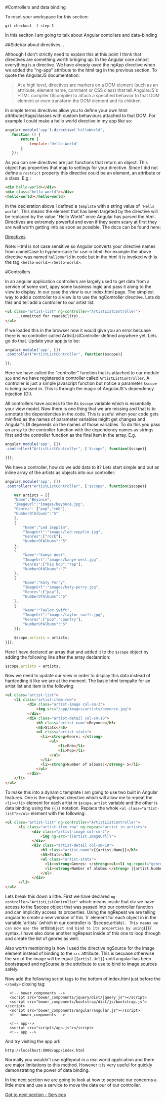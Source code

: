 #Controllers and data binding

To reset your workspace for this section:

```
git checkout -f step-1
```

In this seciton I am going to talk about Angular contollers and data-binding

##Sidebar about directives...

Although I don't strictly need to explain this at this point I think that directives are something worth bringing up. In the Angular core almost everything is a directive. We have already used the ngApp directive when we added the "ng-app" attribute to the html tag in the previous section. To quote the AngularJS documentation:

 >At a high level, directives are markers on a DOM element (such as an attribute, element name, comment or CSS class) that tell AngularJS's HTML compiler ($compile) to attach a specified behavior to that DOM element or even transform the DOM element and its children.

 In simple terms directives allow you to define your own html attributes/tags/classes with custom behaviours attached to that DOM. For example I could make a hello world directive in my app like so:

 ```javascript
angular.module('app').directive('helloWorld',
    function () {
        return {
            template:'Hello World'
        }
    });
 ```

As you can see directives are just functions that return an object. This object has properties that map to settings for your directive. Since I did not define a `restrict` property this directive could be an element, an attribute or a class. E.g.:

```html
<div hello-world></div>
<div class="hello-world"></div>
<hello-world></hello-world>
```

In the decleration above I defined a `template` with a string value of `'Hello world'`. This means the element that has been targeted by the directive will be replaced by the value "Hello World" once Angular has parsed the html. Directives are extremely powerful and even if they seem scary at first they are well worth getting into as soon as possible. The docs can be found here: 

[Directives](https://docs.angularjs.org/guide/directive)

Note: Html is not case sensitive so Angular converts your directive names from camelCase to hyphen-case for use in html. For example the above directive was named `helloWorld` in code but in the html it is invoked with is the tag `<hello-world></hello-world>`.

#Controllers

In an angular application controllers are largely used to get data from a service of some sort, appy some business logic and pass it along to the view to display. In our case the view is our index.html page. The simplest way to add a controller to a view is to use the ngController directive. Lets do this and tell add a controller to our artist list.

```html
<ul class="artist-list" ng-controller="ArtistListController">
    ...(ommitted for readability)...
</ul>
```

If we loaded this in the browser now it would give you an error becuase there is no controller called ArtistListController defined anywhere yet. Lets go do that. Update your app.js to be:

```javascript
angular.module('app', [])
.controller("ArtistListController", function($scope){

});
```

Here we have called the "controller" function that is attached to our module `app` and we have registered a controller called `ArtistListController`. A controller is just a simple javascript function but notice a parameter `$scope` is being passed in. This is through the magic of AngularJS's dependency injection (DI). 

All controllers have access to the its `$scope` variable which is essentially your view model. Now there is one thing that we are missing and that is to annotate the dependencies in the code. This is useful when your code gets minified as the names of parameter variables might get changes and Angular's DI depeneds on the names of those variables. To do this you pass an array  to the controller function with the dependency names as strings first and the controller function as the final item in the array. E.g.

```javascript
angular.module('app', [])
.controller("ArtistListController", ['$scope', function($scope){

}]);
```

We have a controller, how do we add data to it? Lets start simple and put an inline array of the artists as objects into our controller:

```javascript
angular.module('app', [])
.controller("ArtistListController", ['$scope', function($scope){

    var artists = [{
    "Name":"Beyonce",
    "ImageUrl":"images/beyonce.jpg",
    "Genres": ["pop","rnb"],
    "NumberOfAlbums":"5"
    },
    {
        "Name":"Led Zepplin",
        "ImageUrl":"images/led-zepplin.jpg",
        "Genres":["rock"],
        "NumberOfAlbums":"5"
    },
    {
        "Name":"Kanye West",
        "ImageUrl":"images/kanye-west.jpg",
        "Genres":["hip hop","rap"],
        "NumberOfAlbums":"7"
    },
    {
        "Name":"Katy Perry",
        "ImageUrl":"images/katy-perry.jpg",
        "Genres":["pop"],
        "NumberOfAlbums":"5"
    },
    {
        "Name":"Taylor Swift",
        "ImageUrl":"images/taylor-swift.jpg",
        "Genres":["pop","country"],
        "NumberOfAlbums":"5"
    }];

    $scope.artists = artists;
}]);
```

Here I have declared an array that and added it to the `$scope` object by adding the following line after the array declaration:

```javascript
$scope.artists = artists;
```

Now we need to update our view in order to display this data instead of hardcoding it like we are at the moment. The basic html tempalte for an artist list and item is the following:

```html
<ul class="artist-list">
    <li class="artist-item row">
          <div class="artist-image col-sm-2">
              <img src="/app/images/artists/beyonce.jpg">
          </div>
          <div class="artist-detail col-sm-10">
              <h3 class="artist-name">Beyonce</h3>
              <h5>Stats</h5>
              <ul class="artist-stats">
                <li><strong>Genre: </strong>
                    <ul>
                        <li>Rnb</li>
                        <li>Pop</li>
                    </ul>
                </li>
                <li><strong>Number of albums:</strong> 5</li>    
              </ul>
          </div>
    </li>
</ul>
```

To make this into a dynamic template I am going to use two built in Angular features. One is the ngRepeat directive which will allow me to repeat the `<li></li>` element for each artist in `$scope.artist` variable and the other is data binding using the `{{}}` notation. Replace the whole `<ul class="artist-list"></ul>` element with the following:

```html
<ul class="artist-list" ng-controller="ArtistListController">
      <li class="artist-item row" ng-repeat="artist in artists">
            <div class="artist-image col-sm-2">
                <img ng-src="{{artist.ImageUrl}}">
            </div>
            <div class="artist-detail col-sm-10">
                <h3 class="artist-name">{{artist.Name}}</h3>
                <h5>Stats</h5>
                <ul class="artist-stats">
                  <li><strong>Genres: </strong><ul><li ng-repeat="genre in artist.Genres">{{genre}}</li></ul></li>
                  <li><strong>Number of alubms:</strong> {{artist.NumberOfAlbums}}</li>    
                </ul>
            </div>
      </li>
</ul>
```

Lets break this down a little. First we have declared `ng-controller="ArtistListController"` which means inside that div we have access to the $scope object that was passed into our controller function and can implicitly access its properties. Using the ngRepeat we are telling angular to create a new version of this `li` element for each object in in the variable `artists` (which in our controller is `$scope.artists`). This means we can now use the `artist` object and bind to its properties by using `{{}}` syntax. I have also done another ngRepeat inside of this one to loop through and create the list of genres as well.

Also worth mentioning is how I used the directive ngSource for the image element instead of binding to the `src` attribute. This is becuase otherwise the src of the image will be equal `{{artisl.Url}}` until angular has been bootstraped and ngSourse is the atttribute to use to bind to image sources safely.

Now add the following script tags to the bottom of index.html just before the `</body>` closing tag:

```
  <!-- bower_components -->
  <script src="bower_components/jquery/dist/jquery.js"></script>
  <script src="bower_components/bootstrap/dist/js/bootstrap.js"></script>
  <script src="bower_components/angular/angular.js"></script>
  <!-- bower_components -->

  <!-- app-->
  <script src="scripts/app.js"></script>
  <!-- app -->
```

And try visiting the app url:

```
http://localhost:8000/app/index.html
```

Normally you wouldn't use ngRepeat in a real world application and there are major limitations to this method. However it is very useful for quickly demonstrating the power of data binding.

In the next section we are going to look at how to seperate our concerns a little more and use a service to move the data our of our controller.

[Got to next section - Services](2.services.md)
